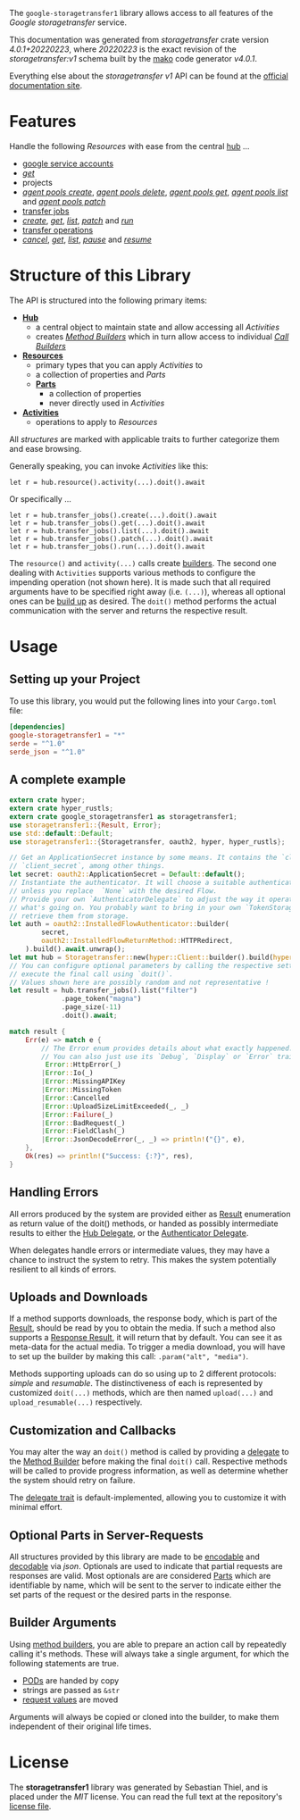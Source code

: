 <!---
DO NOT EDIT !
This file was generated automatically from 'src/generator/templates/api/README.md.mako'
DO NOT EDIT !
-->
The `google-storagetransfer1` library allows access to all features of the *Google storagetransfer* service.

This documentation was generated from *storagetransfer* crate version *4.0.1+20220223*, where *20220223* is the exact revision of the *storagetransfer:v1* schema built by the [mako](http://www.makotemplates.org/) code generator *v4.0.1*.

Everything else about the *storagetransfer* *v1* API can be found at the
[official documentation site](https://cloud.google.com/storage-transfer/docs).
# Features

Handle the following *Resources* with ease from the central [hub](https://docs.rs/google-storagetransfer1/4.0.1+20220223/google_storagetransfer1/Storagetransfer) ... 

* [google service accounts](https://docs.rs/google-storagetransfer1/4.0.1+20220223/google_storagetransfer1/api::GoogleServiceAccount)
 * [*get*](https://docs.rs/google-storagetransfer1/4.0.1+20220223/google_storagetransfer1/api::GoogleServiceAccountGetCall)
* projects
 * [*agent pools create*](https://docs.rs/google-storagetransfer1/4.0.1+20220223/google_storagetransfer1/api::ProjectAgentPoolCreateCall), [*agent pools delete*](https://docs.rs/google-storagetransfer1/4.0.1+20220223/google_storagetransfer1/api::ProjectAgentPoolDeleteCall), [*agent pools get*](https://docs.rs/google-storagetransfer1/4.0.1+20220223/google_storagetransfer1/api::ProjectAgentPoolGetCall), [*agent pools list*](https://docs.rs/google-storagetransfer1/4.0.1+20220223/google_storagetransfer1/api::ProjectAgentPoolListCall) and [*agent pools patch*](https://docs.rs/google-storagetransfer1/4.0.1+20220223/google_storagetransfer1/api::ProjectAgentPoolPatchCall)
* [transfer jobs](https://docs.rs/google-storagetransfer1/4.0.1+20220223/google_storagetransfer1/api::TransferJob)
 * [*create*](https://docs.rs/google-storagetransfer1/4.0.1+20220223/google_storagetransfer1/api::TransferJobCreateCall), [*get*](https://docs.rs/google-storagetransfer1/4.0.1+20220223/google_storagetransfer1/api::TransferJobGetCall), [*list*](https://docs.rs/google-storagetransfer1/4.0.1+20220223/google_storagetransfer1/api::TransferJobListCall), [*patch*](https://docs.rs/google-storagetransfer1/4.0.1+20220223/google_storagetransfer1/api::TransferJobPatchCall) and [*run*](https://docs.rs/google-storagetransfer1/4.0.1+20220223/google_storagetransfer1/api::TransferJobRunCall)
* [transfer operations](https://docs.rs/google-storagetransfer1/4.0.1+20220223/google_storagetransfer1/api::TransferOperation)
 * [*cancel*](https://docs.rs/google-storagetransfer1/4.0.1+20220223/google_storagetransfer1/api::TransferOperationCancelCall), [*get*](https://docs.rs/google-storagetransfer1/4.0.1+20220223/google_storagetransfer1/api::TransferOperationGetCall), [*list*](https://docs.rs/google-storagetransfer1/4.0.1+20220223/google_storagetransfer1/api::TransferOperationListCall), [*pause*](https://docs.rs/google-storagetransfer1/4.0.1+20220223/google_storagetransfer1/api::TransferOperationPauseCall) and [*resume*](https://docs.rs/google-storagetransfer1/4.0.1+20220223/google_storagetransfer1/api::TransferOperationResumeCall)




# Structure of this Library

The API is structured into the following primary items:

* **[Hub](https://docs.rs/google-storagetransfer1/4.0.1+20220223/google_storagetransfer1/Storagetransfer)**
    * a central object to maintain state and allow accessing all *Activities*
    * creates [*Method Builders*](https://docs.rs/google-storagetransfer1/4.0.1+20220223/google_storagetransfer1/client::MethodsBuilder) which in turn
      allow access to individual [*Call Builders*](https://docs.rs/google-storagetransfer1/4.0.1+20220223/google_storagetransfer1/client::CallBuilder)
* **[Resources](https://docs.rs/google-storagetransfer1/4.0.1+20220223/google_storagetransfer1/client::Resource)**
    * primary types that you can apply *Activities* to
    * a collection of properties and *Parts*
    * **[Parts](https://docs.rs/google-storagetransfer1/4.0.1+20220223/google_storagetransfer1/client::Part)**
        * a collection of properties
        * never directly used in *Activities*
* **[Activities](https://docs.rs/google-storagetransfer1/4.0.1+20220223/google_storagetransfer1/client::CallBuilder)**
    * operations to apply to *Resources*

All *structures* are marked with applicable traits to further categorize them and ease browsing.

Generally speaking, you can invoke *Activities* like this:

```Rust,ignore
let r = hub.resource().activity(...).doit().await
```

Or specifically ...

```ignore
let r = hub.transfer_jobs().create(...).doit().await
let r = hub.transfer_jobs().get(...).doit().await
let r = hub.transfer_jobs().list(...).doit().await
let r = hub.transfer_jobs().patch(...).doit().await
let r = hub.transfer_jobs().run(...).doit().await
```

The `resource()` and `activity(...)` calls create [builders][builder-pattern]. The second one dealing with `Activities` 
supports various methods to configure the impending operation (not shown here). It is made such that all required arguments have to be 
specified right away (i.e. `(...)`), whereas all optional ones can be [build up][builder-pattern] as desired.
The `doit()` method performs the actual communication with the server and returns the respective result.

# Usage

## Setting up your Project

To use this library, you would put the following lines into your `Cargo.toml` file:

```toml
[dependencies]
google-storagetransfer1 = "*"
serde = "^1.0"
serde_json = "^1.0"
```

## A complete example

```Rust
extern crate hyper;
extern crate hyper_rustls;
extern crate google_storagetransfer1 as storagetransfer1;
use storagetransfer1::{Result, Error};
use std::default::Default;
use storagetransfer1::{Storagetransfer, oauth2, hyper, hyper_rustls};

// Get an ApplicationSecret instance by some means. It contains the `client_id` and 
// `client_secret`, among other things.
let secret: oauth2::ApplicationSecret = Default::default();
// Instantiate the authenticator. It will choose a suitable authentication flow for you, 
// unless you replace  `None` with the desired Flow.
// Provide your own `AuthenticatorDelegate` to adjust the way it operates and get feedback about 
// what's going on. You probably want to bring in your own `TokenStorage` to persist tokens and
// retrieve them from storage.
let auth = oauth2::InstalledFlowAuthenticator::builder(
        secret,
        oauth2::InstalledFlowReturnMethod::HTTPRedirect,
    ).build().await.unwrap();
let mut hub = Storagetransfer::new(hyper::Client::builder().build(hyper_rustls::HttpsConnectorBuilder::new().with_native_roots().https_or_http().enable_http1().enable_http2().build()), auth);
// You can configure optional parameters by calling the respective setters at will, and
// execute the final call using `doit()`.
// Values shown here are possibly random and not representative !
let result = hub.transfer_jobs().list("filter")
             .page_token("magna")
             .page_size(-11)
             .doit().await;

match result {
    Err(e) => match e {
        // The Error enum provides details about what exactly happened.
        // You can also just use its `Debug`, `Display` or `Error` traits
         Error::HttpError(_)
        |Error::Io(_)
        |Error::MissingAPIKey
        |Error::MissingToken
        |Error::Cancelled
        |Error::UploadSizeLimitExceeded(_, _)
        |Error::Failure(_)
        |Error::BadRequest(_)
        |Error::FieldClash(_)
        |Error::JsonDecodeError(_, _) => println!("{}", e),
    },
    Ok(res) => println!("Success: {:?}", res),
}

```
## Handling Errors

All errors produced by the system are provided either as [Result](https://docs.rs/google-storagetransfer1/4.0.1+20220223/google_storagetransfer1/client::Result) enumeration as return value of
the doit() methods, or handed as possibly intermediate results to either the 
[Hub Delegate](https://docs.rs/google-storagetransfer1/4.0.1+20220223/google_storagetransfer1/client::Delegate), or the [Authenticator Delegate](https://docs.rs/yup-oauth2/*/yup_oauth2/trait.AuthenticatorDelegate.html).

When delegates handle errors or intermediate values, they may have a chance to instruct the system to retry. This 
makes the system potentially resilient to all kinds of errors.

## Uploads and Downloads
If a method supports downloads, the response body, which is part of the [Result](https://docs.rs/google-storagetransfer1/4.0.1+20220223/google_storagetransfer1/client::Result), should be
read by you to obtain the media.
If such a method also supports a [Response Result](https://docs.rs/google-storagetransfer1/4.0.1+20220223/google_storagetransfer1/client::ResponseResult), it will return that by default.
You can see it as meta-data for the actual media. To trigger a media download, you will have to set up the builder by making
this call: `.param("alt", "media")`.

Methods supporting uploads can do so using up to 2 different protocols: 
*simple* and *resumable*. The distinctiveness of each is represented by customized 
`doit(...)` methods, which are then named `upload(...)` and `upload_resumable(...)` respectively.

## Customization and Callbacks

You may alter the way an `doit()` method is called by providing a [delegate](https://docs.rs/google-storagetransfer1/4.0.1+20220223/google_storagetransfer1/client::Delegate) to the 
[Method Builder](https://docs.rs/google-storagetransfer1/4.0.1+20220223/google_storagetransfer1/client::CallBuilder) before making the final `doit()` call. 
Respective methods will be called to provide progress information, as well as determine whether the system should 
retry on failure.

The [delegate trait](https://docs.rs/google-storagetransfer1/4.0.1+20220223/google_storagetransfer1/client::Delegate) is default-implemented, allowing you to customize it with minimal effort.

## Optional Parts in Server-Requests

All structures provided by this library are made to be [encodable](https://docs.rs/google-storagetransfer1/4.0.1+20220223/google_storagetransfer1/client::RequestValue) and 
[decodable](https://docs.rs/google-storagetransfer1/4.0.1+20220223/google_storagetransfer1/client::ResponseResult) via *json*. Optionals are used to indicate that partial requests are responses 
are valid.
Most optionals are are considered [Parts](https://docs.rs/google-storagetransfer1/4.0.1+20220223/google_storagetransfer1/client::Part) which are identifiable by name, which will be sent to 
the server to indicate either the set parts of the request or the desired parts in the response.

## Builder Arguments

Using [method builders](https://docs.rs/google-storagetransfer1/4.0.1+20220223/google_storagetransfer1/client::CallBuilder), you are able to prepare an action call by repeatedly calling it's methods.
These will always take a single argument, for which the following statements are true.

* [PODs][wiki-pod] are handed by copy
* strings are passed as `&str`
* [request values](https://docs.rs/google-storagetransfer1/4.0.1+20220223/google_storagetransfer1/client::RequestValue) are moved

Arguments will always be copied or cloned into the builder, to make them independent of their original life times.

[wiki-pod]: http://en.wikipedia.org/wiki/Plain_old_data_structure
[builder-pattern]: http://en.wikipedia.org/wiki/Builder_pattern
[google-go-api]: https://github.com/google/google-api-go-client

# License
The **storagetransfer1** library was generated by Sebastian Thiel, and is placed 
under the *MIT* license.
You can read the full text at the repository's [license file][repo-license].

[repo-license]: https://github.com/Byron/google-apis-rsblob/main/LICENSE.md

